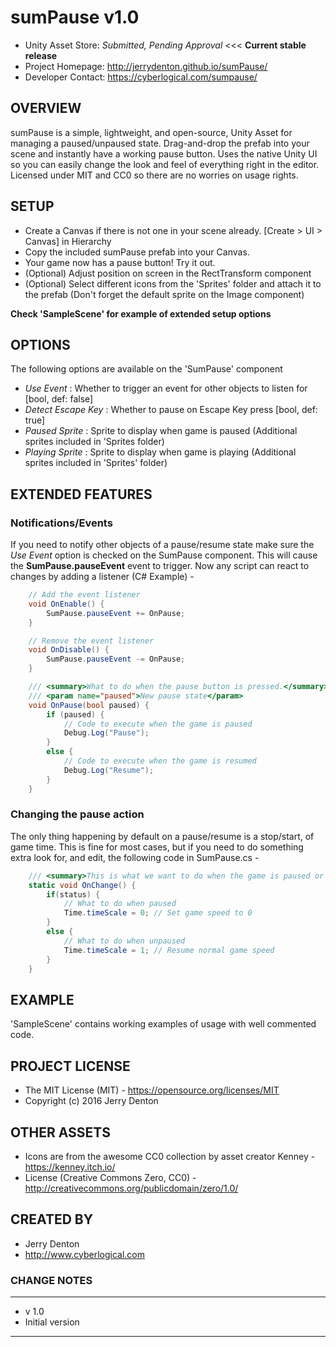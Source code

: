 # sumPause v1.0

- Unity Asset Store: *Submitted, Pending Approval* <<< **Current stable release**
- Project Homepage: http://jerrydenton.github.io/sumPause/
- Developer Contact: https://cyberlogical.com/sumpause/

## OVERVIEW
sumPause is a simple, lightweight, and open-source, Unity Asset for managing a paused/unpaused state. 
Drag-and-drop the prefab into your scene and instantly have a working pause button. Uses the native 
Unity UI so you can easily change the look and feel of everything right in the editor. Licensed under MIT 
and CC0 so there are no worries on usage rights.

## SETUP
- Create a Canvas if there is not one in your scene already. [Create > UI > Canvas] in Hierarchy
- Copy the included sumPause prefab into your Canvas.
- Your game now has a pause button! Try it out.
- (Optional) Adjust position on screen in the RectTransform component
- (Optional) Select different icons from the 'Sprites' folder and attach it to the prefab (Don't forget the 
    default sprite on the Image component)

**Check 'SampleScene' for example of extended setup options**

## OPTIONS
The following options are available on the 'SumPause' component
- *Use Event* : Whether to trigger an event for other objects to listen for [bool, def: false]
- *Detect Escape Key* : Whether to pause on Escape Key press [bool, def: true]
- *Paused Sprite* : Sprite to display when game is paused (Additional sprites included in 'Sprites folder)
- *Playing Sprite* : Sprite to display when game is playing (Additional sprites included in 'Sprites' folder)

## EXTENDED FEATURES

### Notifications/Events
If you need to notify other objects of a pause/resume state make sure the *Use Event* option is checked on 
the SumPause component. This will cause the **SumPause.pauseEvent** event to trigger. Now any script can 
react to changes by adding a listener (C# Example) - 

```csharp
    // Add the event listener
    void OnEnable() {
        SumPause.pauseEvent += OnPause;
    }

    // Remove the event listener
    void OnDisable() {
        SumPause.pauseEvent -= OnPause;
    }

    /// <summary>What to do when the pause button is pressed.</summary>
    /// <param name="paused">New pause state</param>
    void OnPause(bool paused) {
        if (paused) {
            // Code to execute when the game is paused
			Debug.Log("Pause");
        }
        else {
            // Code to execute when the game is resumed
			Debug.Log("Resume");
        }
    }
```

### Changing the pause action
The only thing happening by default on a pause/resume is a stop/start, of game time. This is fine for most 
cases, but if you need to do something extra look for, and edit, the following code in SumPause.cs -

```csharp
    /// <summary>This is what we want to do when the game is paused or unpaused.</summary>
    static void OnChange() {
        if(status) {
            // What to do when paused
            Time.timeScale = 0; // Set game speed to 0
        }
        else {
            // What to do when unpaused
            Time.timeScale = 1; // Resume normal game speed
        }
    }
```

## EXAMPLE
'SampleScene' contains working examples of usage with well commented code.

## PROJECT LICENSE
- The MIT License (MIT) - https://opensource.org/licenses/MIT
- Copyright (c) 2016 Jerry Denton

## OTHER ASSETS
- Icons are from the awesome CC0 collection by asset creator Kenney - https://kenney.itch.io/
- License (Creative Commons Zero, CC0) - http://creativecommons.org/publicdomain/zero/1.0/

## CREATED BY
- Jerry Denton
- http://www.cyberlogical.com

### CHANGE NOTES
----------------------------------------------------------

- v 1.0
- Initial version

----------------------------------------------------------

